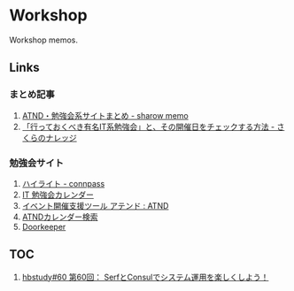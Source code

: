 Workshop
===========

Workshop memos.

Links
-------

### まとめ記事

1. [ATND・勉強会系サイトまとめ - sharow memo](http://d.hatena.ne.jp/sharow/20110308/1299596019)
1. [「行っておくべき有名IT系勉強会」と、その開催日をチェックする方法 - さくらのナレッジ](http://knowledge.sakura.ad.jp/biz/489/)

### 勉強会サイト

1. [ハイライト - connpass](http://connpass.com/highlight/)
1. [IT 勉強会カレンダー](https://www.google.com/calendar/embed?src=fvijvohm91uifvd9hratehf65k@group.calendar.google.com)
1. [イベント開催支援ツール アテンド : ATND](http://atnd.org/)
1. [ATNDカレンダー検索](http://utf-8.jp/tool/atnd/search.html)
1. [Doorkeeper](https://manage.doorkeeper.jp/user/sign_in)


TOC
-----

1. [hbstudy#60 第60回： SerfとConsulでシステム運用を楽しくしよう！](./2014/20140720_hbstudy_60.md)
